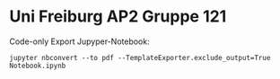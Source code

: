 Uni Freiburg AP2 Gruppe 121
===========================

Code-only Export Jupyper-Notebook:
```
jupyter nbconvert --to pdf --TemplateExporter.exclude_output=True Notebook.ipynb
```
